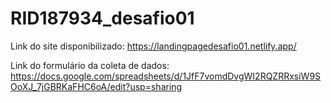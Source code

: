 # RID187934_desafio01

Link do site disponibilizado: https://landingpagedesafio01.netlify.app/

Link do formulário da coleta de dados: https://docs.google.com/spreadsheets/d/1JfF7vomdDvgWI2RQZRRxsiW9SOoXJ_7jGBRKaFHC6oA/edit?usp=sharing
